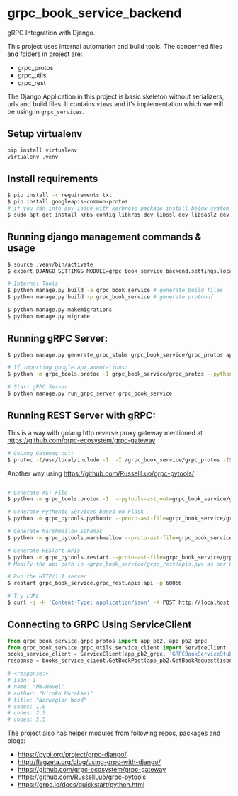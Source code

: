 # grpc_book_service_backend

gRPC Integration with Django.

This project uses internal automation and build tools. The
concerned files and folders in project are:

- grpc_protos
- grpc_utils
- grpc_rest

The Django Application in this project is basic skeleton without
serializers, urls and build files. It contains `views` and it's implementation
which we will be using in `grpc_services`.


## Setup virtualenv

```sh
pip install virtualenv
virtualenv .venv
```

## Install requirements

```bash
$ pip install -r requirements.txt
$ pip install googleapis-common-protos
# if you ran into any issue with kerbrose package install below system dependencies
$ sudo apt-get install krb5-config libkrb5-dev libssl-dev libsasl2-dev libsasl2-modules-gssapi-mit

```

## Running django management commands & usage

```sh
$ source .venv/bin/activate
$ export DJANGO_SETTINGS_MODULE=grpc_book_service_backend.settings.local

# Internal Tools
$ python manage.py build -a grpc_book_service # generate build files
$ python manage.py build -p grpc_book_service # generate protobuf

$ python manage.py makemigrations
$ python manage.py migrate
```

## Running gRPC Server:

```sh
$ python manage.py generate_grpc_stubs grpc_book_service/grpc_protos app.proto

# If importing google.api.annotations:
$ python -m grpc_tools.protoc -I grpc_book_service/grpc_protos --python_out=./grpc_book_service/grpc_protos --grpc_python_out=./grpc_book_service/grpc_protos -I$GOPATH/src/github.com/grpc-ecosystem/grpc-gateway/third_party/googleapis grpc_book_service/grpc_protos/app.proto

# Start gRPC Server
$ python manage.py run_grpc_server grpc_book_service

```

## Running REST Server with gRPC:

This is a way with golang http reverse proxy gateway mentioned at https://github.com/grpc-ecosystem/grpc-gateway
```sh
# GoLang Gateway out: 
$ protoc -I/usr/local/include -I. -I./grpc_book_service/grpc_protos -I$GOPATH/src/github.com/grpc-ecosystem/grpc-gateway/third_party/googleapis --grpc-gateway_out=logtostderr=true:. ./grpc_book_service/grpc_protos/app.proto
```

Another way using https://github.com/RussellLuo/grpc-pytools/
```sh

# Generate AST File
$ python -m grpc_tools.protoc -I. --pytools-ast_out=grpc_book_service/grpc_rest/app_ast.json grpc_book_service/grpc_protos/app.proto

# Generate Pythonic Services based on Flask
$ python -m grpc_pytools.pythonic --proto-ast-file=grpc_book_service/grpc_protos/app_ast.json --pb2-module-name=grpc_book_service/grpc_protos/app_pb2 > grpc_book_service/grpc_rest/services.py

# Generate Marshmallow Schemas
$ python -m grpc_pytools.marshmallow --proto-ast-file=grpc_book_service/grpc_protos/app_ast.json --pb2-module-name=grpc_book_service/grpc_protos/app_pb2 > grpc_book_service/grpc_rest/schemas.py

# Generate RESTart APIs
$ python -m grpc_pytools.restart --proto-ast-file=grpc_book_service/grpc_protos/app_ast.json --pb2-module-name=grpc_book_service/grpc_protos/app_pb2 --grpc-server=localhost:50051 > grpc_book_service/grpc_rest/apis.py
# Modify the api path in <grpc_book_service/grpc_rest/apis.py> as per OpenAPI Spec

# Run the HTTP/1.1 server
$ restart grpc_book_service.grpc_rest.apis:api -p 60066

# Try cURL
$ curl -i -H 'Content-Type: application/json' -X POST http://localhost:60066/grpc_book_service/get_book_post -d '{"isbn": 1}'
```

## Connecting to GRPC Using ServiceClient

```python
from grpc_book_service.grpc_protos import app_pb2, app_pb2_grpc
from grpc_book_service.grpc_utils.service_client import ServiceClient
books_service_client = ServiceClient(app_pb2_grpc, 'GRPCBookServiceStub', 'localhost', 50051)
response = books_service_client.GetBookPost(app_pb2.GetBookRequest(isbn=1))

# <response:>
# isbn: 1
# name: "NW-Novel"
# author: "Hiroko Murakami"
# title: "Norwegian Wood"
# codes: 1.0
# codes: 2.5
# codes: 5.5
```

The project also has helper modules from following repos, packages and blogs:

- https://pypi.org/project/grpc-django/
- http://flagzeta.org/blog/using-grpc-with-django/
- https://github.com/grpc-ecosystem/grpc-gateway
- https://github.com/RussellLuo/grpc-pytools
- https://grpc.io/docs/quickstart/python.html
